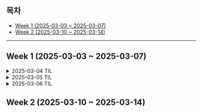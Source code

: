 ## 목차
- [Week 1 (2025-03-03 ~ 2025-03-07)](#week-1-2025-03-03--2025-03-07)
- [Week 2 (2025-03-10 ~ 2025-03-14)](#week-2-2025-03-10--2025-03-14)

---

## Week 1 (2025-03-03 ~ 2025-03-07)

<details>
  <summary>2025-03-04 TIL</summary>

## PM 특강 정리

기억할 한 문장: **감정이 상하면 우리가 배운 게 통하지 않는다. 팀 구성원 갈등을 다룰 때는 가치나 결과에 대한 언급보다 감정을 다루는 것이 우선이다!!**

> 어떤 갈등관리 전략을 사용해야 하나?

#### 1. 문제해결/협력

1-1. 문제해결/협력 특징

- 모든 당사자의 요구와 관심사를 동시에 충족시키고자 함
- 개방적 소통과 정보 공유를 통한 신뢰 구축
- 창의적인 대안 탐색으로 윈-윈 해결책 모색

1-2. 문제해결/협력 선택 상황

- 복잡한 문제로 여러 관점과 전문성이 필요한 갈등
- 모든 이해관계자의 의견이 중요하고 합의가 필수적인 경우
- [적용] 장기적 파트너십이 중요한 비즈니스 관계에서 발생한 갈등
- [주의] 시간과 자원이 많이 소요되어 효율성이 떨어질 수 있음

#### 2. 강압/경쟁

2-1. 강압/경쟁 특징

- 내가 옳고 상대가 틀린 것을 분명이 해야 할 때
- 권력/지위를 사용
- 상대의 굴복을 강요

2-2. 강압/경쟁 선택 상황

- 긴급한 의사결정을 해야 하는 갈등 (안전과 관련된 사안)
- 모든 이해관계자가 하기 싫어하는 일을 해야 할 때 (ex. 원가 절감)
- [적용] 당신이 경쟁에서 승리할 확률이 최소 70%를 넘어선 경우
- [주의] 부정적인 효과가 매우 오래 지속

#### 3. 회피/지연

3-1. 회피/지연 특징

- 조만간 없어지리라 생각될 때
- 해결책을 모색하는 중
- 문제를 회피하는 모습을 감춰야 하는 경우

3-2. 회피/지연 선택 상황

- 사소하거나 중요도가 낮은 갈등
- 갈등으로 감정이 격양된 상태
- [적용] 갈등 해결의 가망성이 매우 희박한 경우
- [주의] 소극적인 사람으로 인식될 수 있음

#### 4. 수용/수습

4-1. 수용/수습 특징

- 내 잘못이 분명할 때
- 항복할 때
- 아쉽지만 협력관계를 유지할 필요가 있는 경우

4-2. 수용/수습 선택 상황

- 과거에 대한 교훈과 미래의 신뢰를 구축해야 하는 갈등
- [적용] 내 잘못이 명백하여 조직 내 평판이 나빠지는 것을 막아야 하는 갈등
- [주의] 태도의 진정성에 의심받을 수 있음

---

### 어떤 팀장이 좋았는지?

- 동기부여: 팀원들에게 책임감을 심어주고 적극적으로 참여하게 만들기
- 긍정적 피드백: 의견에 긍정적으로 반응해 자신감있는 소통 장려
- 균형 잡힌 토론 관리: 모두의 의견을 듣되, 산으로 가는 논의는 단호하게 정리
- 적성에 맞는 업무 배정: 개인이 원하는 업무를 맡겨 의욕 최대화
- 공동 목표 설정: 팀 전체가 공유하는 명확한 목표(ex. 수상)로 단결력과 성과 향상

---

</details>
</details>





<details>
  <summary>2025-03-05 TIL</summary>

## 음원 스트리밍 플랫폼 연구

오늘은 블록체인 기반 음원 스트리밍 플랫폼에 대해 연구했다. 기존 플랫폼의 장단점을 분석하고 새로운 서비스 모델을 구상해보았다.

### 기존 플랫폼 분석

#### 1. 오디우스(Audius) 장단점

장점:

아티스트 중심 모델로 중개자 없이 직접 음악 배포 가능  
블록체인 기술로 투명한 수익 분배  
무료 사용 가능  
아티스트에게 완전한 소유권과 통제권 제공  
AUDIO 토큰 기반 거버넌스 참여  
검열 저항성  

단점:

주요 레이블 인기 아티스트 부족으로 콘텐츠 다양성 제한  
블록체인 기술 이해 필요로 진입 장벽 존재  
탈중앙화로 인한 안정성 이슈  
대형 플랫폼 대비 작은 사용자 기반  
저작권 검증 메커니즘 미흡  
홍보 기회 제한  

#### 2. 사운드클라우드(SoundCloud) 특징

장점:

강력한 커뮤니티 중심 접근방식(댓글, 리믹스, 협업)  
사용자 친화적 업로드 시스템  
파형 시각화 기능  
다양한 장르와 틈새 시장 콘텐츠  
신진 아티스트 발굴 생태계  

단점:

수익 모델의 한계  
일부 음질 제한  
저작권 관리의 어려움  
플랫폼 지속가능성 문제  
불완전한 메타데이터 관리  

---

### 새로운 플랫폼 아이디어: 소리

- 사용자 친화적 블록체인 통합

블록체인 기술을 백엔드에 숨긴 레이어드 아키텍처  
자동화된 지갑 생성 (일반 회원가입만으로 작동)  
일상적인 용어 사용 ("토큰" → "포인트")  

- 저작권 관리 시스템

음원 지문(fingerprint) 생성 및 블록체인 등록  
글로벌 저작권 데이터베이스 연동  
AI 기반 표절 및 무단 사용 감지 시스템  
블록체인 기반 권리 관리 및 로열티 자동 분배  

- 음원 등록 절차

창작자 신원 확인 및 계정 설정  
상세 메타데이터 입력  
저작권 주장 및 소유권 확인  
수익 분배 비율 및 이용 허가 범위 설정  

- 투명한 수익 분배

스트리밍당 정확한 보상 계산  
다양한 수익 모델 지원  
실시간 트랜잭션 내역 확인

### 배운 점(느낀 점)

> 팀원들과 시간을 정해놓고 아이디어를 나누었고 서로의 생각이 같은지 1분 브리핑도 했다.  
> 아직 주제를 정확히 정하지는 못했지만 블록체인의 탈중앙화와 신뢰성, 투명성을 잘 활용할 수 있는
> 주제를 선정하기 위해 팀원들과 함께 구성하고 노력하고 있다.

</details>



<details>
  <summary>2025-03-06 TIL</summary>

## 스마트 계약을 활용한 자동화된 "로열티 분배 시스템"

### 스마트 계약?
> 음원마다 고유한 스마트 계약이 생성되며 이 계약에는 권리 소유자들(작곡가, 작사가, 창작자 등)의 지분 비율이 명시됨!  

-> 트리거 매커니즘:  스트리밍, 다운로드 등 수익이 발생할 때마다 자동으로 계약이 실행됨 (오 이거 신기하다)

-> 자금 분배 로직: 수익이 발생하면 사전에 정의된 비율에 따라 각 관계자에게 자동으로 금액이 분배됨


### 프로세스가 어떻게 될까
- **음원 등록**: 창작자가 음원을 플랫폼에 등록할 때 메타데이터와 함께 권리 소유자 정보와 분배 비율을 입력
- **스마트 계약 배포**: 입력된 정보를 바탕으로 블록체인에 스마트 계약이 배포됨
- **사용량 추적**: 음원이 스트리밍되거나 사용될 때마다 기록됨
- **수익 정산**: 일정 주기(ex.월별)로 수익이 정산되어 스마트 계약으로 전송됨
- **자동 분배**: 스마트 계약이 정의된 비율에 따라 각 권리 소유자의 지갑으로 금액을 자동 송금

### 실제 구현 사례를 알아보자면
##### Audius (우리의 경쟁사!?)
블록체인 기반 음원 스트리밍 플랫폼. AUDIO 토큰을 통해 아티스트에게 직접 보상 (알아보니까 수익의 90%를 아티스트에게 배분..wow)
- 아티스트가 직접 수익 분배 비율을 설정하고 팬들과 직접 소통할 수 있음
- 이더리움과 솔라나 블록체인을 활용


### 배운 점(느낀 점)

>  오늘은 엄청 많은 아이디어들을 가지고 와서 함께 이야기 나누고 골랐는데, 블록체인의 특성을 잘 활용할 수 있는, 그러니까 당위성이 있는 주제를 찾는 게 쉬운 일이 아니라는 걸 새삼 느꼈다.  

그렇게 계속해서 여러 주제로 이야기를 하다가 "그래서 왜 블록체인?"이라는 물음에 잘 답할 수 있는 주제는, 거의 유일하게 음악 스트리밍 플랫폼(소리)이라는 걸 깨달았다. 

여기서 들었던 생각이 있는데, 사실 '소리' 주제가 나온 후에도 다른 새로운 주제를 생각하려고 팀원들이 함께 애썼다. 하지만 오랜 회의 끝에(무려 24시간) 우리는 결국 '소리'로 결정했고, 나는 이런 생각을 했다. 

   다른 주제들을 생각할 시간 동안 '소리'에 대해 더 고민했으면 어땠을까, 시간을 더 의미있게 쓸 수 있었는데 아쉽다!  

   그런데 그 생각은 금세 바뀌었다. 오히려 여러 주제들에 대해 이야기하면서, 블록체인의 당위성을 가질 수 있고 실제로 구현할 수 있는 주제를 찾는 게 어렵다는 걸 깨달았고, 동시에 '소리' 주제가 나름 도메인에 딱 맞는 주제였다는 걸 알 수 있었다.  
   
   그렇게 해서! 더 좋은 마음으로 우리 팀의 주제를 결정할 수 있었다. '블록체인을 활용한, 장르 아티스트와 장르 팬들을 위한 음악 스트리밍 플랫폼'. 오늘 팀원들과 다 함께 기능 명세를 작성해보았는데 이런 저런 것들을 따져가며 기획하는 게 즐거웠다. 내일 개발 문서를 마무리하는 게 목표이다. 끝!  

</details>



<!-- <details>
  <summary>2025-03-07 TIL</summary>

## 

</details> -->


## Week 2 (2025-03-10 ~ 2025-03-14)
